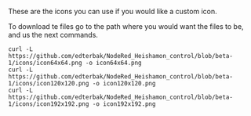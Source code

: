 These are the icons you can use if you would like a custom icon. 

To download te files go to the path where you would want the files to be, and us the next commands.


    curl -L https://github.com/edterbak/NodeRed_Heishamon_control/blob/beta-1/icons/icon64x64.png -o icon64x64.png
    curl -L https://github.com/edterbak/NodeRed_Heishamon_control/blob/beta-1/icons/icon120x120.png -o icon120x120.png
    curl -L https://github.com/edterbak/NodeRed_Heishamon_control/blob/beta-1/icons/icon192x192.png -o icon192x192.png
 

